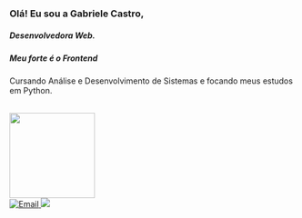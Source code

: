 ### Olá! Eu sou a Gabriele Castro, 
##### Desenvolvedora Web.
##### Meu forte é o Frontend

Cursando Análise e Desenvolvimento de Sistemas e focando meus estudos em Python.

<br>

<div align="start" style="display: inline">
  <a href="https://github.com/gabrielecastro">
  <img height="150em" src="https://github-readme-stats.vercel.app/api/top-langs/?username=gabrielecastro&layout=compact&langs_count=7&theme=dracula"/>
</div>

<div> 
  <a href="mailto:gabrielerayane2001@gmail.com" target="_blank">
  <img src="https://img.shields.io/badge/-Gmail-%23333?style=for-the-badge&logo=gmail&logoColor=white" alt="Email">
</a>
  <a href="https://www.linkedin.com/in/gabrielecastro/" target="_blank"><img src="https://img.shields.io/badge/-LinkedIn-%230077B5?style=for-the-badge&logo=linkedin&logoColor=white" target="_blank"></a> 
  
</div>

